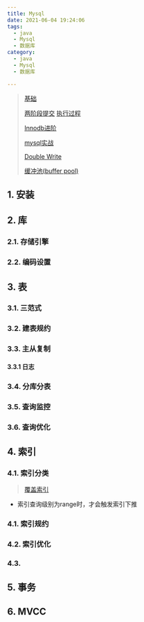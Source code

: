 ```yaml
---
title: Mysql
date: 2021-06-04 19:24:06
tags:
  - java
  - Mysql
  - 数据库
category:
  - java
  - Mysql
  - 数据库

---
```


> [基础](https://www.processon.com/view/60596321637689700771c679?fromnew=1#map)
>
> [两阶段提交](https://www.processon.com/view/5e7c1a75e4b06b852ff97db4?fromnew=1#map) [执行过程](https://www.processon.com/view/link/6045cdc46376897969e3e86c)
>
> [Innodb进阶](https://www.processon.com/view/5eba560d1e08530a9bf30e7e?fromnew=1#map)
>
> [mysql实战](https://www.processon.com/view/6048549af346fb1bdfb25365?fromnew=1#map)
>
> [Double Write](https://blog.csdn.net/jc_benben/article/details/78967380)
>
> [缓冲池(buffer pool)](https://blog.csdn.net/shenjian58/article/details/93268633)

## 1. 安装

## 2. 库

### 2.1. 存储引擎

### 2.2. 编码设置

## 3. 表

### 3.1. 三范式

### 3.2. 建表规约

### 3.3. 主从复制

#### 3.3.1 日志

### 3.4. 分库分表

### 3.5. 查询监控

### 3.6. 查询优化

## 4. 索引

### 4.1. 索引分类

> [覆盖索引](https://www.cnblogs.com/wang-meng/p/ae6d1c4a7b553e9a5c8f46b67fb3e3aa.html)

- 索引查询级别为range时，才会触发索引下推

### 4.1. 索引规约



### 4.2. 索引优化

### 4.3. 

## 5. 事务

## 6. MVCC

